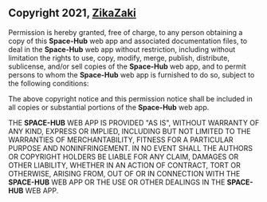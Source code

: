## Copyright 2021, [ZikaZaki](https://github.com/ZikaZaki)

Permission is hereby granted, free of charge, to any person obtaining a copy of this **Space-Hub** web app and associated documentation files, to deal in the **Space-Hub** web app without restriction, including without limitation the rights to use, copy, modify, merge, publish, distribute, sublicense, and/or sell copies of the **Space-Hub** web app, and to permit persons to whom the **Space-Hub** web app is furnished to do so, subject to the following conditions:

The above copyright notice and this permission notice shall be included in all copies or substantial portions of the **Space-Hub** web app.

THE **SPACE-HUB** WEB APP IS PROVIDED "AS IS", WITHOUT WARRANTY OF ANY KIND, EXPRESS OR IMPLIED, INCLUDING BUT NOT LIMITED TO THE WARRANTIES OF MERCHANTABILITY, FITNESS FOR A PARTICULAR PURPOSE AND NONINFRINGEMENT. IN NO EVENT SHALL THE AUTHORS OR COPYRIGHT HOLDERS BE LIABLE FOR ANY CLAIM, DAMAGES OR OTHER LIABILITY, WHETHER IN AN ACTION OF CONTRACT, TORT OR OTHERWISE, ARISING FROM, OUT OF OR IN CONNECTION WITH THE **SPACE-HUB** WEB APP OR THE USE OR OTHER DEALINGS IN THE **SPACE-HUB** WEB APP.
